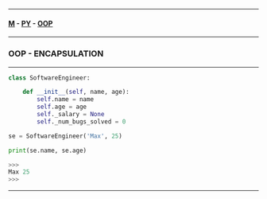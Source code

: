 
---

#### [M](https://github.com/ttltrk/TTT/blob/master/menu.md) - [PY](https://github.com/ttltrk/TTT/blob/master/PY/PY.md) - [OOP](https://github.com/ttltrk/TTT/blob/master/PY/OOP/OOP.md)

---

### OOP - ENCAPSULATION

---

```py
class SoftwareEngineer:

    def __init__(self, name, age):
        self.name = name
        self.age = age
        self._salary = None
        self._num_bugs_solved = 0

se = SoftwareEngineer('Max', 25)

print(se.name, se.age)

>>>
Max 25
>>>
```

---
